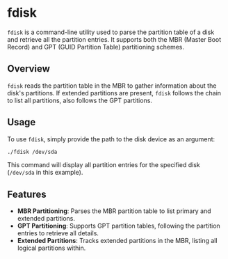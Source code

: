 # fdisk

`fdisk` is a command-line utility used to parse the partition table of a disk and retrieve all the partition entries. It supports both the MBR (Master Boot Record) and GPT (GUID Partition Table) partitioning schemes.

## Overview

`fdisk` reads the partition table in the MBR to gather information about the disk's partitions. If extended partitions are present, `fdisk` follows the chain to list all partitions, also follows the GPT partitions.

## Usage

To use `fdisk`, simply provide the path to the disk device as an argument:

```bash
./fdisk /dev/sda
```

This command will display all partition entries for the specified disk (`/dev/sda` in this example).

## Features

- **MBR Partitioning**: Parses the MBR partition table to list primary and extended partitions.
- **GPT Partitioning**: Supports GPT partition tables, following the partition entries to retrieve all details.
- **Extended Partitions**: Tracks extended partitions in the MBR, listing all logical partitions within.